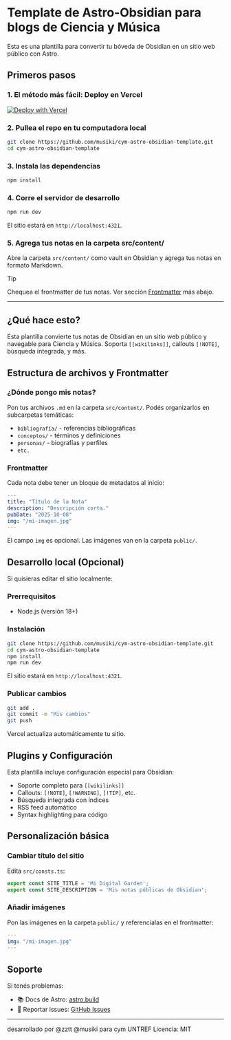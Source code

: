 # Template de Astro-Obsidian para blogs de Ciencia y Música 

Esta es una plantilla para convertir tu bóveda de Obsidian en un sitio web público con Astro. 



## Primeros pasos

### 1. El método más fácil: Deploy en Vercel

[![Deploy with Vercel](https://vercel.com/button)](https://vercel.com/new/clone?repository-url=https://github.com/musiki/cym-astro-obsidian-template)

### 2. Pullea el repo en tu computadora local

```bash
git clone https://github.com/musiki/cym-astro-obsidian-template.git
cd cym-astro-obsidian-template
```

### 3. Instala las dependencias

```bash
npm install
```

### 4. Corre el servidor de desarrollo

```bash
npm run dev
```

El sitio estará en `http://localhost:4321`.

### 5. Agrega tus notas en la carpeta src/content/

Abre la carpeta `src/content/` como vault en Obsidian y agrega tus notas en formato Markdown.

> [!TIP]
> Chequea el frontmatter de tus notas. Ver sección [Frontmatter](#Frontmatter) más abajo.

---

## ¿Qué hace esto?

Esta plantilla convierte tus notas de Obsidian en un sitio web público y navegable para Ciencia y Música. Soporta `[[wikilinks]]`, callouts `[!NOTE]`, búsqueda integrada, y más.

## Estructura de archivos y Frontmatter

### ¿Dónde pongo mis notas?

Pon tus archivos `.md` en la carpeta `src/content/`. Podés organizarlos en subcarpetas temáticas:
- `bibliografía/` - referencias bibliográficas
- `conceptos/` - términos y definiciones
- `personas/` - biografías y perfiles
- `etc.`

### Frontmatter

Cada nota debe tener un bloque de metadatos al inicio:

```yaml
---
title: "Título de la Nota"
description: "Descripción corta."
pubDate: "2025-10-08"
img: "/mi-imagen.jpg"
---
```

El campo `img` es opcional. Las imágenes van en la carpeta `public/`.

## Desarrollo local (Opcional)

Si quisieras editar el sitio localmente:

### Prerrequisitos

- Node.js (versión 18+)

### Instalación

```bash
git clone https://github.com/musiki/cym-astro-obsidian-template.git
cd cym-astro-obsidian-template
npm install
npm run dev
```

El sitio estará en `http://localhost:4321`.

### Publicar cambios

```bash
git add .
git commit -m "Mis cambios"
git push
```

Vercel actualiza automáticamente tu sitio.

## Plugins y Configuración

Esta plantilla incluye configuración especial para Obsidian:

- Soporte completo para `[[wikilinks]]`
- Callouts: `[!NOTE]`, `[!WARNING]`, `[!TIP]`, etc.
- Búsqueda integrada con índices
- RSS feed automático
- Syntax highlighting para código

## Personalización básica

### Cambiar título del sitio

Edita `src/consts.ts`:

```typescript
export const SITE_TITLE = 'Mi Digital Garden';
export const SITE_DESCRIPTION = 'Mis notas públicas de Obsidian';
```

### Añadir imágenes

Pon las imágenes en la carpeta `public/` y referencialas en el frontmatter:

```yaml
---
img: "/mi-imagen.jpg"
---
```

## Soporte

Si tenés problemas:
- 📚 Docs de Astro: [astro.build](https://astro.build)
- 💬 Reportar issues: [GitHub Issues](https://github.com/musiki/cym-astro-obsidian-template/issues)

---
desarrollado por @zztt @musiki para cym UNTREF
Licencia: MIT
